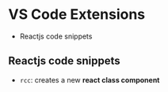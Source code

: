 # VS Code Extensions

* Reactjs code snippets

## Reactjs code snippets
* `rcc`: creates a new **react class component**

